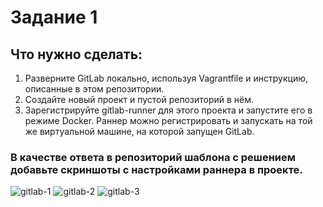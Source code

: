 # Задание 1

## Что нужно сделать:

1. Разверните GitLab локально, используя Vagrantfile и инструкцию, описанные в этом репозитории.
2. Создайте новый проект и пустой репозиторий в нём.
3. Зарегистрируйте gitlab-runner для этого проекта и запустите его в режиме Docker. Раннер можно регистрировать и запускать на той же виртуальной машине, на которой запущен GitLab.

### В качестве ответа в репозиторий шаблона с решением добавьте скриншоты с настройками раннера в проекте.

![gitlab-1](img/gitlab1.png)
![gitlab-2](img/gitlab2.png)
![gitlab-3](img/gitlab3.png)
